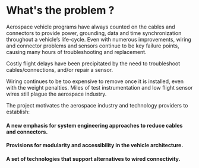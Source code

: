 # What's the problem ?

Aerospace vehicle programs have always counted on the cables and connectors to  provide power, grounding, data and time synchronization throughout a vehicle’s life-cycle. Even with numerous improvements, wiring and connector problems and sensors continue to be key failure points, causing many hours of troubleshooting and replacement.

Costly flight delays have been precipitated by the need to troubleshoot cables/connections, and/or repair a sensor.

Wiring continues to be too expensive to remove once it is installed, even with the weight penalties. Miles of test instrumentation and low flight sensor wires still plague the aerospace industry.

The project motivates the aerospace industry and technology providers to establish:

#### A new emphasis for system engineering approaches to reduce cables and connectors.

#### Provisions for modularity and accessibility in the vehicle architecture.

#### A set of technologies that support alternatives to wired connectivity.